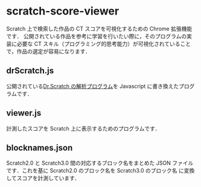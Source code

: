 # scratch-score-viewer

Scratch 上で検索した作品の CT スコアを可視化するための Chrome 拡張機能です．
公開されている作品を参考に学習を行いたい際に，そのプログラムの実装に必要な CT スキル（プログラミング的思考能力）が可視化されていることで，作品の選定が容易になります．

## drScratch.js

公開されている[Dr.Scratch の解析プログラム](https://github.com/AngelaVargas/drscratchv3)を Javascript に書き換えたプログラムです．

## viewer.js

計測したスコアを Scratch 上に表示するためのプログラムです．

## blocknames.json

Scratch2.0 と Scratch3.0 間の対応するブロック名をまとめた JSON ファイルです．これを基に Scratch2.0 のブロック名を Scratch3.0 のブロック名 に変換してスコアを計測しています．
